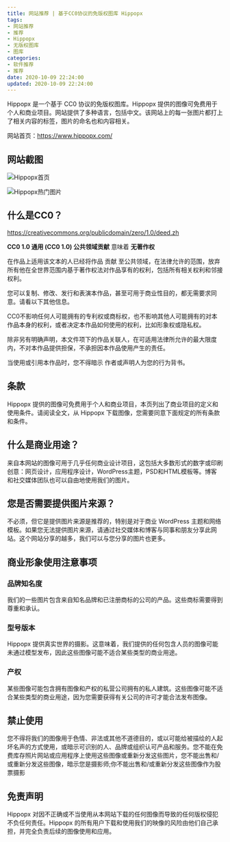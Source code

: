 ```yaml
---
title: 网站推荐 | 基于CC0协议的免版权图库 Hippopx
tags:
- 网站推荐
- 推荐
- Hippopx
- 无版权图库
- 图库
categories:
- 软件推荐
- 推荐
date: 2020-10-09 22:24:00
updated: 2020-10-09 22:24:00
---
```


Hippopx 是一个基于 CC0 协议的免版权图库。Hippopx 提供的图像可免费用于个人和商业项目。网站提供了多种语言，包括中文。该网站上的每一张图片都打上了相关内容的标签，图片的命名也和内容相关。

网站首页：https://www.hippopx.com/

## 网站截图

![Hippopx首页](https://up-img.yonghong.tech/pic/2020/10/09-22-44-%E6%88%AA%E5%B1%8F2020-10-09%20%E4%B8%8B%E5%8D%8810.37.12-lothe7.png)

<!-- more -->

![Hippopx热门图片](https://up-img.yonghong.tech/pic/2020/10/09-22-45-%E6%88%AA%E5%B1%8F2020-10-09%20%E4%B8%8B%E5%8D%8810.38.09-dK13jp.png)

## 什么是CC0？

https://creativecommons.org/publicdomain/zero/1.0/deed.zh

**CC0 1.0 通用 (CC0 1.0) 公共领域贡献** 意味着 **无著作权**

在作品上适用该文本的人已经将作品 贡献 至公共领域，在法律允许的范围，放弃所有他在全世界范围内基于著作权法对作品享有的权利，包括所有相关权利和邻接权利。

您可以复制、修改、发行和表演本作品，甚至可用于商业性目的，都无需要求同意。请看以下其他信息。

CC0不影响任何人可能拥有的专利权或商标权，也不影响其他人可能拥有的对本作品本身的权利，或者决定本作品如何使用的权利，比如形象权或隐私权。

除非另有明确声明，本文件项下的作品关联人，在可适用法律所允许的最大限度内，不对本作品提供担保，不承担因本作品使用产生的责任。

当使用或引用本作品时，您不得暗示 作者或声明人为您的行为背书。

## 条款

Hippopx 提供的图像可免费用于个人和商业项目，本页列出了商业项目的定义和使用条件。请阅读全文，从 Hippopx 下载图像，您需要同意下面规定的所有条款和条件。

## 什么是商业用途？

来自本网站的图像可用于几乎任何商业设计项目，这包括大多数形式的数字或印刷创意：网页设计，应用程序设计，WordPress主题，PSD和HTML模板等。博客和社交媒体团队也可以自由地使用我们的图片。

## 您是否需要提供图片来源？

不必须，但它是提供图片来源是推荐的，特别是对于商业 WordPress 主题和网络模板。如果您无法提供图片来源，请通过社交媒体和博客与同事和朋友分享此网站。这个网站分享的越多，我们可以与您分享的图片也更多。

## 商业形象使用注意事项

### 品牌知名度

我们的一些图片包含来自知名品牌和已注册商标的公司的产品。这些商标需要得到尊重和承认。

### 型号版本

Hippopx 提供真实世界的摄影。这意味着，我们提供的任何包含人员的图像可能未通过模型发布，因此这些图像可能不适合某些类型的商业用途。

### 产权

某些图像可能包含拥有图像和产权的私营公司拥有的私人建筑。这些图像可能不适合某些类型的商业用途，因为您需要获得有关公司的许可才能合法发布图像。

## 禁止使用

您不得将我们的图像用于色情、非法或其他不道德目的，或以可能给被描绘的人起坏名声的方式使用，或暗示可识别的人、品牌或组织认可产品和服务。您不能在免费库存照片网站或应用程序上使用这些图像或重新分发这些图片，您不能出售和/或重新分发这些图像，暗示您是摄影师;你不能出售和/或重新分发这些图像作为股票摄影

## 免责声明

Hippopx 对因不正确或不当使用从本网站下载的任何图像而导致的任何版权侵犯不负任何责任。Hippopx 的所有用户下载和使用我们的映像的风险由他们自己承担，并完全负责后续的图像使用和应用。
